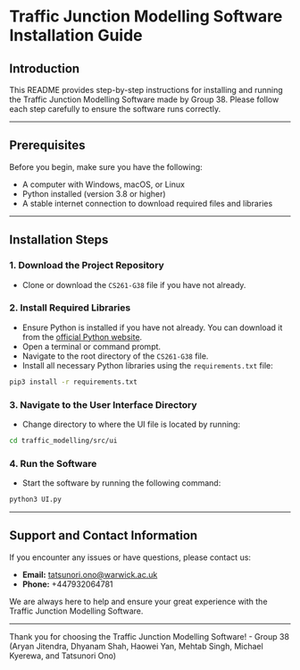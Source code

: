 # Traffic Junction Modelling Software Installation Guide

## Introduction
This README provides step-by-step instructions for installing and running the Traffic Junction Modelling Software made by Group 38. Please follow each step carefully to ensure the software runs correctly.

---

## Prerequisites
Before you begin, make sure you have the following:
- A computer with Windows, macOS, or Linux
- Python installed (version 3.8 or higher)
- A stable internet connection to download required files and libraries

---

## Installation Steps

### 1. Download the Project Repository
- Clone or download the `CS261-G38` file if you have not already.

### 2. Install Required Libraries
- Ensure Python is installed if you have not already. You can download it from the [official Python website](https://www.python.org/downloads/).
- Open a terminal or command prompt.
- Navigate to the root directory of the `CS261-G38` file.
- Install all necessary Python libraries using the `requirements.txt` file:
```bash
pip3 install -r requirements.txt
```

### 3. Navigate to the User Interface Directory
- Change directory to where the UI file is located by running:
```bash
cd traffic_modelling/src/ui
```

### 4. Run the Software
- Start the software by running the following command:
```bash
python3 UI.py
```

---

## Support and Contact Information
If you encounter any issues or have questions, please contact us:

- **Email:** [tatsunori.ono@warwick.ac.uk](mailto:tatsunori.ono@warwick.ac.uk)
- **Phone:** +447932064781

We are always here to help and ensure your great experience with the Traffic Junction Modelling Software.

---

Thank you for choosing the Traffic Junction Modelling Software!
\- Group 38 (Aryan Jitendra, Dhyanam Shah, Haowei Yan, Mehtab Singh, Michael Kyerewa, and Tatsunori Ono)